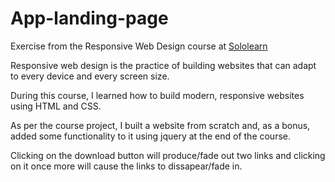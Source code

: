 # App-landing-page

Exercise from the Responsive Web Design course at [Sololearn](www.sololearn.com)

Responsive web design is the practice of building websites that can adapt to every device and every screen size. 

During this course, I learned how to build modern, responsive websites using HTML and CSS. 

As per the course project, I built a website from scratch and, as a bonus, added some functionality to it using jquery at the end of the course.

Clicking on the download button will produce/fade out two links and clicking on it once more will cause the links to dissapear/fade in.
